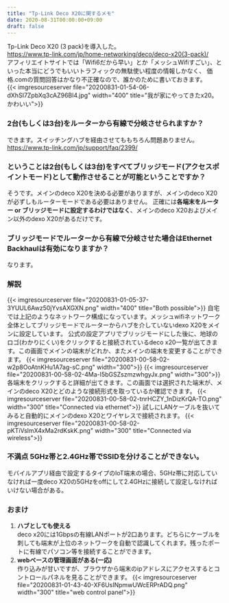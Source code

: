 ```yaml
---
title: "Tp-Link Deco X20に関するメモ"
date: 2020-08-31T00:00:00+09:00
draft: false
---
```

Tp-Link Deco X20 (3 pack)を導入した。  
https://www.tp-link.com/jp/home-networking/deco/deco-x20(3-pack)/    
アフィリエイトサイトでは「Wifi6だから早い」とか「メッシュWifiすごい」、といった本当にどうでもいいトラフィックの無駄使い程度の情報しかなく、
価格.comの質問回答はかなり不正確なので、誰かのために書いておきます。  
{{< imgresourceserver file="20200831-01-54-06-dXhSI7ZpbXq3cAZ96Bl4.jpg" width="400" title="我が家にやってきたx20。かわいい">}}


### **2台(もしくは3台)をルーターから有線で分岐させられますか？**  
できます。スイッチングハブを経由させてももちろん問題ありません。  
https://www.tp-link.com/jp/support/faq/2399/
### **ということは2台(もしくは3台)をすべてブリッジモード(アクセスポイントモード)として動作させることが可能ということですか？**  
そうです。メインのdeco X20を決める必要がありますが、メインのdeco X20が必ずしもルーターモードである必要はありません。
正確には**各端末をルーター or ブリッジモードに設定するわけではなく**、メインのdeco X20およびメイン以外のdexo X20があるだけです。
### **ブリッジモードでルーターから有線で分岐させた場合はEthernet Backhaulは有効になりますか？**   
なります。

### **解説**
{{< imgresourceserver file="20200831-01-05-37-3YUUL6Awz50jYvsAXGXN.png" width="400" title="Both possible">}}
自宅では上記のようなネットワーク構成になっています。メッシュwifiネットワーク全体としてブリッジモードでルーターからハブを介していないdexo X20をメインに設定しています。
公式の設定アプリでブリッジモードにした後に、地球のロゴ(わかりにくい)をクリックすると接続されているdeco x20一覧が出てきます。この画面でメインの端末がどれか、またメインの端末を変更することができます。
{{< imgresourceserver file="20200831-00-58-02-w2p8OoAtnKHu1A7ag-sC.png" width="300">}}
{{< imgresourceserver file="20200831-00-58-02-4Ma-I5bGSZszmzwhgyJx.png" width="300">}}
各端末をクリックすると詳細が出てきます。この画面では選択された端末が、メインのdeco X20とどのような接続形式を取っているか確認できます。
{{< imgresourceserver file="20200831-00-58-02-tnrHCZY_1nDizKrQA-TO.png" width="300" title="Connected via ethernet">}}
試しにLANケーブルを抜いてみると自動的にメインのdexo X20とワイヤレスで接続されます。
{{< imgresourceserver file="20200831-00-58-02-pKTiVslmX4xMa2rdKskK.png" width="300" title="Connected via wireless">}}
### **不満点 5GHz帯と2.4GHz帯でSSIDを分けることができない。**
モバイルアプリ経由で設定するタイプのIoT端末の場合、5GHz帯に対応していなければ一度deco X20の5GHzをoffにして2.4GHzに接続して設定しなければいけない場合がある。

### **おまけ**
1. **ハブとしても使える**  
deco x20には1Gbpsの有線LANポートが2口あります。どちらにケーブルを刺しても端末が上位のネットワークを自動で認識してくれます。残ったポートに有線でパソコン等を接続することができます。
2. **webベースの管理画面がある(一応)**  
作り込みが甘いですが、ブラウザから端末のipアドレスにアクセスするとコントロールパネルを見ることができます。
{{< imgresourceserver file="20200831-01-43-40-XF6UsINpmwUWcERPrADQ.png" width="300" title="web control panel">}}

